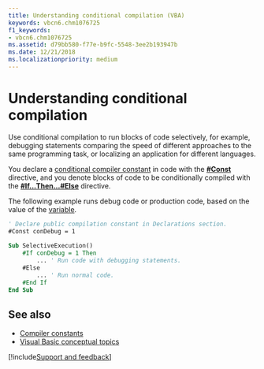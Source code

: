 ```yaml
---
title: Understanding conditional compilation (VBA)
keywords: vbcn6.chm1076725
f1_keywords:
- vbcn6.chm1076725
ms.assetid: d79bb580-f77e-b9fc-5548-3ee2b193947b
ms.date: 12/21/2018
ms.localizationpriority: medium
---
```



# Understanding conditional compilation

Use conditional compilation to run blocks of code selectively, for example, debugging statements comparing the speed of different approaches to the same programming task, or localizing an application for different languages.

You declare a [conditional compiler constant](../../Glossary/vbe-glossary.md#conditional-compiler-constant) in code with the **[#Const](../../reference/user-interface-help/const-directive.md)** directive, and you denote blocks of code to be conditionally compiled with the **[#If...Then...#Else](../../reference/user-interface-help/ifthenelse-directive.md)** directive. 

The following example runs debug code or production code, based on the value of the [variable](../../Glossary/vbe-glossary.md#variable).

```vb
' Declare public compilation constant in Declarations section. 
#Const conDebug = 1 
 
Sub SelectiveExecution() 
    #If conDebug = 1 Then 
        ... ' Run code with debugging statements. 
    #Else 
        ... ' Run normal code. 
    #End If 
End Sub
```

## See also

- [Compiler constants](compiler-constants.md)
- [Visual Basic conceptual topics](../../reference/user-interface-help/visual-basic-conceptual-topics.md)

[!include[Support and feedback](~/includes/feedback-boilerplate.md)]

